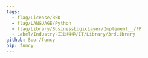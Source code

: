 ```yaml
---
tags:
  - flag/License/BSD
  - flag/LANGUAGE/Python
  - flag/Library/BusinessLogicLayer/Implement__/FP
  - Label/Industry-工业科学/IT/Library/3rdLibrary
github: Suor/funcy
pip: funcy
---
```

